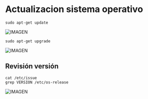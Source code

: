 # Actualizacion sistema operativo

```
sudo apt-get update
```
 ![IMAGEN](https://raw.githubusercontent.com/DaaGeney/Laboratorio1-Ciber/master/Evidencias%20Kali%20Linux/Actualizacion%20sistema%20operativo/Apt-get%20update.png)

```
sudo apt-get upgrade
```

 ![IMAGEN](https://raw.githubusercontent.com/DaaGeney/Laboratorio1-Ciber/master/Evidencias%20Kali%20Linux/Actualizacion%20sistema%20operativo/Apt-get%20upgrade.png)

## Revisión versión

```
cat /etc/issue
grep VERSION /etc/os-release
```
 ![IMAGEN](https://raw.githubusercontent.com/DaaGeney/Laboratorio1-Ciber/master/Evidencias%20Kali%20Linux/Actualizacion%20sistema%20operativo/Comandos%20version.png)

